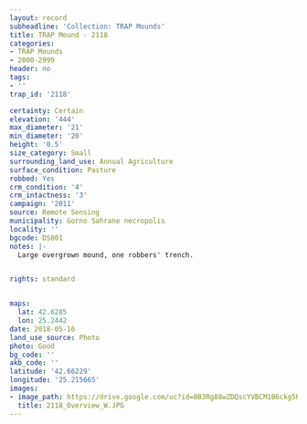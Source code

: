 ```yaml
---
layout: record
subheadline: 'Collection: TRAP Mounds'
title: TRAP Mound - 2118
categories:
- TRAP Mounds
- 2000-2999
header: no
tags:
- ''
trap_id: '2118'

certainty: Certain
elevation: '444'
max_diameter: '21'
min_diameter: '20'
height: '0.5'
size_category: Small
surrounding_land_use: Annual Agriculture
surface_condition: Pasture
robbed: Yes
crm_condition: '4'
crm_intactness: '3'
campaign: '2011'
source: Remote Sensing
municipality: Gorno Sahrane necropolis
locality: ''
bgcode: DS001
notes: |-
  Large overgrown mound, one robbers' trench.


rights: standard


maps:
  lat: 42.6285
  lon: 25.2442
date: 2018-05-16
land_use_source: Photo
photo: Good
bg_code: ''
akb_code: ''
latitude: '42.66229'
longitude: '25.215665'
images:
- image_path: https://drive.google.com/uc?id=0B3Rg88wZDQscYVBCM1B6ckg5RHM
  title: 2118_Overview_W.JPG
---
```

